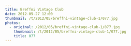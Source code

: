 ```yaml
---
title: Breffni Vintage Club
date: 2012-05-27 12:00
thumbnail: /t/2012/05/breffni-vintage-club-1/077.jpg
photos:
  - original: /2012/05/breffni-vintage-club-1/077.jpg
    thumbnail: /t/2012/05/breffni-vintage-club-1/077.jpg
    title: 077
---
```

